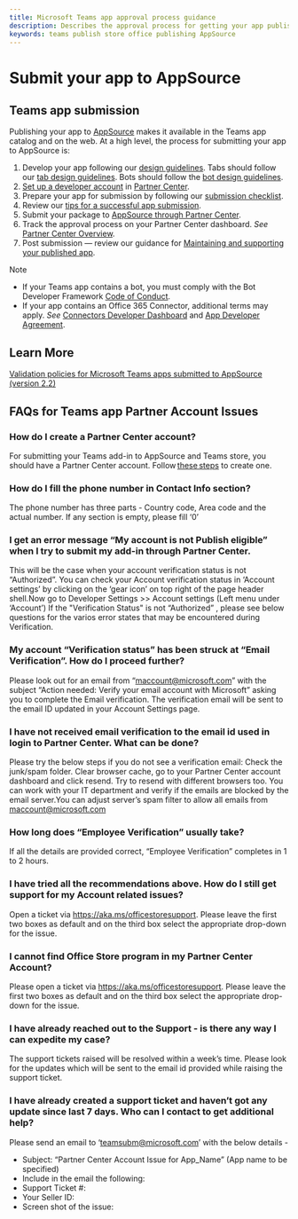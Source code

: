 ```yaml
---
title: Microsoft Teams app approval process guidance
description: Describes the approval process for getting your app published to the Microsoft Teams app store
keywords: teams publish store office publishing AppSource
---
```

# Submit your app to AppSource

## Teams app submission

Publishing  your app to [AppSource](https://appsource.microsoft.com) makes it available in the Teams app catalog and on the web. At a high level, the process for submitting your app to AppSource is:

1. Develop your app following our [design guidelines](~/concepts/design/understand-use-cases.md). Tabs should follow our [tab design guidelines](~/tabs/design/tabs.md). Bots should follow the [bot design guidelines](~/bots/design/bots.md).
1. [Set up a developer account](/office/dev/store/open-a-developer-account) in [Partner Center](https://support.microsoft.com/help/4499930/partner-center-overview).
1. Prepare your app for submission by following our [submission checklist](~/concepts/deploy-and-publish/appsource/prepare/submission-checklist.md).
1. Review our [tips for a successful app submission](~/concepts/deploy-and-publish/appsource/prepare/frequently-failed-cases.md).
1. Submit your package to [AppSource through Partner Center](/office/dev/store/use-partner-center-to-submit-to-appsource).
1. Track the approval process on your Partner Center dashboard. *See* [Partner Center Overview](https://support.microsoft.com/help/4499930/partner-center-overview).
1. Post submission — review our guidance for [Maintaining and supporting your published app](~/concepts/deploy-and-publish/appsource/post-publish/overview.md).

>[!NOTE]
>
> * If your Teams app contains a bot, you must comply with the Bot Developer Framework [Code of Conduct](https://aka.ms/bf-conduct).
> * If your app contains an Office 365 Connector, additional terms may apply. *See* [Connectors Developer Dashboard](https://aka.ms/connectorsdashboard) and [App Developer Agreement](https://sellerdashboard.microsoft.com/Assets/Content/Agreements/Office_Store_Seller_Agreement_20120927.htm).

## Learn More

[Validation policies for Microsoft Teams apps submitted to AppSource (version 2.2)](/office/dev/store/validation-policies#14-microsoft-teams-apps)

## FAQs for Teams app Partner Account Issues 
### How do I create a Partner Center account? 

For submitting your Teams add-in to AppSource and Teams store, you should have a Partner Center account. Follow [these steps](https://docs.microsoft.com/en-us/office/dev/store/open-a-developer-account#create-your-developer-account) to create one. 

### How do I fill the phone number in Contact Info section?
The phone number has three parts - Country code, Area code and the actual number. If any section is empty, please fill ‘0’

### I get an error message “My account is not Publish eligible” when I try to submit my add-in through Partner Center. 
This will be the case when your account verification status is not “Authorized”. You can check your Account verification status in ‘Account settings’ by clicking on the ‘gear icon’ on top right of the page header shell.Now go to  Developer Settings >> Account settings (Left menu under ‘Account’)
If the "Verification Status" is not “Authorized” , please see below questions for the varios error states that may be encountered during Verification.

### My account “Verification status” has been struck at “Email Verification”. How do I proceed further?
Please look out for an email from “maccount@microsoft.com” with the subject “Action needed: Verify your email account with Microsoft” asking you to complete the Email verification. The verification email will be sent to the email ID updated in your Account Settings page.

### I have not received email verification to the email id used in login to Partner Center. What can be done?
Please try the below steps if you do not see a verification email:
Check the junk/spam folder. 
Clear browser cache, go to your Partner Center account dashboard and click resend. Try to resend with different browsers too.
You can work with your IT department and verify if the emails are blocked by the email server.You can adjust server’s spam filter to allow all emails from maccount@microsoft.com

### How long does “Employee Verification” usually take?
If all the details are provided correct, “Employee Verification” completes in 1 to 2 hours.

### I have tried all the recommendations above. How do I still get support for my Account related issues? 
Open a ticket via https://aka.ms/officestoresupport. Please leave the first two boxes as default and on the third box select the appropriate drop-down for the issue.

### I cannot find Office Store program in my Partner Center Account?
Please open a ticket via https://aka.ms/officestoresupport. Please leave the first two boxes as default and on the third box select the appropriate drop-down for the issue.

### I have already reached out to the Support - is there any way I can expedite my case? 
The support tickets raised will be resolved within a week’s time. Please look for the updates which will be sent to the email id provided while raising the support ticket.

### I have already created a support ticket and haven’t got any update since last 7 days. Who can I contact to get additional help?
Please send an email to ‘teamsubm@microsoft.com’ with the below details -  
* Subject: “Partner Center Account Issue for App_Name” (App name to be specified)
* Include in the email the following:
* Support Ticket #:
* Your Seller ID:
* Screen shot of the issue: 









